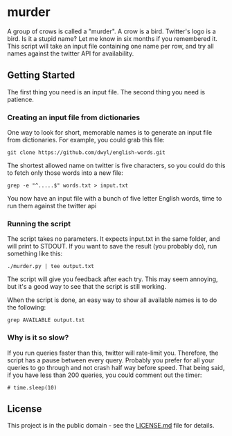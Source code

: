 # murder

A group of crows is called a "murder". A crow is a bird. Twitter's logo is a bird. Is it a stupid name? Let me know in six months if you remembered it. This script will take an input file containing one name per row, and try all names against the twitter API for availability.

## Getting Started

The first thing you need is an input file. The second thing you need is patience.

### Creating an input file from dictionaries

One way to look for short, memorable names is to generate an input file from dictionaries. For example, you could grab this file:

`git clone https://github.com/dwyl/english-words.git`

The shortest allowed name on twitter is five characters, so you could do this to fetch only those words into a new file:

`grep -e "^.....$" words.txt > input.txt`

You now have an input file with a bunch of five letter English words, time to run them against the twitter api

### Running the script

The script takes no parameters. It expects input.txt in the same folder, and will print to STDOUT. If you want to save the result (you probably do), run something like this:

`./murder.py | tee output.txt`

The script will give you feedback after each try. This may seem annoying, but it's a good way to see that the script is still working.

When the script is done, an easy way to show all available names is to do the following:

`grep AVAILABLE output.txt`

### Why is it so slow?

If you run queries faster than this, twitter will rate-limit you. Therefore, the script has a pause between every query. Probably you prefer for all your queries to go through and not crash half way before speed. That being said, if you have less than 200 queries, you could comment out the timer:

`# time.sleep(10)`

## License

This project is in the public domain - see the [LICENSE.md](LICENSE.md) file for details.
